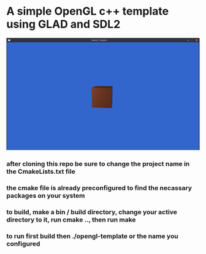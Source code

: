 # A simple OpenGL c++ template using GLAD and SDL2

![alt text](https://github.com/ivan-hart/opengl-template/blob/master/repo_image.png)

### after cloning this repo be sure to change the project name in the CmakeLists.txt file
### the cmake file is already preconfigured to find the necassary packages on your system
### to build, make a bin / build directory, change your active directory to it, run cmake .., then run make
### to run first build then ./opengl-template or the name you configured